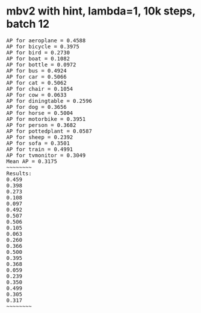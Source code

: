 # mbv2 with hint, lambda=1, 10k steps, batch 12
<pre>
AP for aeroplane = 0.4588
AP for bicycle = 0.3975
AP for bird = 0.2730
AP for boat = 0.1082
AP for bottle = 0.0972
AP for bus = 0.4924
AP for car = 0.5066
AP for cat = 0.5062
AP for chair = 0.1054
AP for cow = 0.0633
AP for diningtable = 0.2596
AP for dog = 0.3656
AP for horse = 0.5004
AP for motorbike = 0.3951
AP for person = 0.3682
AP for pottedplant = 0.0587
AP for sheep = 0.2392
AP for sofa = 0.3501
AP for train = 0.4991
AP for tvmonitor = 0.3049
Mean AP = 0.3175
~~~~~~~~
Results:
0.459
0.398
0.273
0.108
0.097
0.492
0.507
0.506
0.105
0.063
0.260
0.366
0.500
0.395
0.368
0.059
0.239
0.350
0.499
0.305
0.317
~~~~~~~~
</pre>